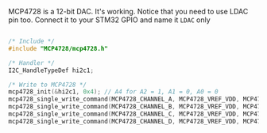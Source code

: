   MCP4728 is a 12-bit DAC. It's working. Notice that you need to use LDAC pin too. Connect it to your STM32 GPIO and name it `LDAC` only
  
  ```c
  
  /* Include */
  #include "MCP4728/mcp4728.h"
  
  /* Handler */
  I2C_HandleTypeDef hi2c1;
  
  /* Write to MCP4728 */
  mcp4728_init(&hi2c1, 0x4); // A4 for A2 = 1, A1 = 0, A0 = 0
  mcp4728_single_write_command(MCP4728_CHANNEL_A, MCP4728_VREF_VDD, MCP4728_POWER_DOWN_NORMAL, MCP4728_GAIN_1, 1000);
  mcp4728_single_write_command(MCP4728_CHANNEL_B, MCP4728_VREF_VDD, MCP4728_POWER_DOWN_NORMAL, MCP4728_GAIN_1, 2000);
  mcp4728_single_write_command(MCP4728_CHANNEL_C, MCP4728_VREF_VDD, MCP4728_POWER_DOWN_NORMAL, MCP4728_GAIN_1, 3000);
  mcp4728_single_write_command(MCP4728_CHANNEL_D, MCP4728_VREF_VDD, MCP4728_POWER_DOWN_NORMAL, MCP4728_GAIN_1, 4095);
  ```

